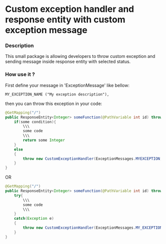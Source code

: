 # Custom exception handler and response entity with custom exception message 

### Description

This small package is allowing developers to throw custom exception and sending message inside response entity with selected status.

### How use it ?
First define your message in 'ExceptionMessage' like bellow:

`MY_EXCEPTION_NAME ("My exception description"),`

then you can throw this exception in your code:
```java
@GetMapping("/")
public ResponseEntity<Integer> someFunction(@PathVariable int id) throws Exception{
    if(some condition){
        \\\
        some code
        \\\
        return some Integer
    }
    else
    {
        throw new CustomExceptionHandler(ExceptionMessages.MYEXCEPTION,HttpStatus.NOT_FOUND);
    }
}
```

OR

```java
@GetMapping("/")
public ResponseEntity<Integer> someFunction(@PathVariable int id) throws Exception{
    try{
        \\\
        some code
        \\\
    }
    catch(Exception e)
    {
        throw new CustomExceptionHandler(ExceptionMessages.MY_EXCEPTION,HttpStatus.NOT_FOUND);
    }
}
```


